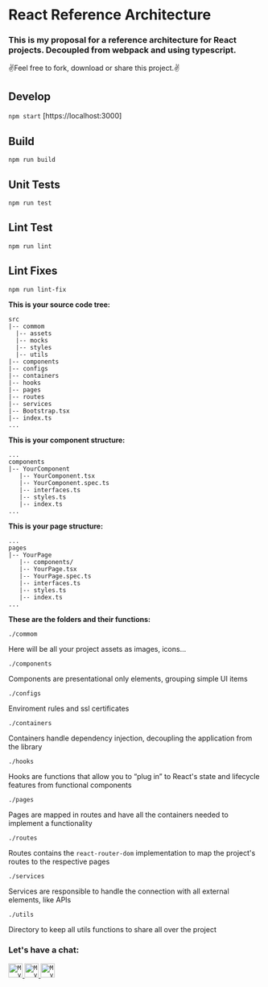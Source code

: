 # React Reference Architecture
### This is my proposal for a reference architecture for React projects. Decoupled from webpack and using typescript.
✌Feel free to fork, download or share this project.✌

## Develop

`npm start`
[https://localhost:3000]

## Build

`npm run build`

## Unit Tests

`npm run test`

## Lint Test

`npm run lint`

## Lint Fixes

`npm run lint-fix`

**This is your source code tree:**

```
src
|-- commom
  |-- assets
  |-- mocks
  |-- styles
  |-- utils
|-- components
|-- configs
|-- containers
|-- hooks
|-- pages
|-- routes
|-- services
|-- Bootstrap.tsx
|-- index.ts
...
```
**This is your component structure:**

```
...
components
|-- YourComponent
   |-- YourComponent.tsx
   |-- YourComponent.spec.ts
   |-- interfaces.ts
   |-- styles.ts
   |-- index.ts
...
```

**This is your page structure:**

```
...
pages
|-- YourPage
   |-- components/
   |-- YourPage.tsx
   |-- YourPage.spec.ts
   |-- interfaces.ts
   |-- styles.ts
   |-- index.ts
...
```

**These are the folders and their functions:**

`./commom`

Here will be all your project assets as images, icons...

`./components`

Components are presentational only elements, grouping simple UI items

`./configs`

Enviroment rules and ssl certificates

`./containers`

Containers handle dependency injection, decoupling the application from the library

`./hooks`

Hooks are functions that allow you to “plug in” to React's state and lifecycle features from functional components

`./pages`

Pages are mapped in routes and have all the containers needed to implement a functionality

`./routes`

Routes contains the `react-router-dom` implementation to map the project's routes to the respective pages

`./services`

Services are responsible to handle the connection with all external elements, like APIs

`./utils`

Directory to keep all utils functions to share all over the project

### Let's have a chat:

<a href="https://www.linkedin.com/in/jailsom-nogueira" target='_blank'>
  <code><img title="LinkedIn" alt="My linkedin" width="28" src="https://emojis.slackmojis.com/emojis/images/1470343326/711/linkedin.png?1470343326" /></code>
</a>

<a href="mailto:jailsom.nogueira@gmail.com" target='_blank'>
  <code><img title="E-mail" alt="My e-mail" width="28" src="https://emojis.slackmojis.com/emojis/images/1450319444/38/gmail.png?1450319444" /></code>
</a>

<a href='https://wa.me/5527995792112?text=Olá%20Jay!%20Te%20achei%20pelo%20seu%20GitHub.' target='_blank'>
   <code><img title="Whatsapp" alt="My whatsapp" width="28" src="https://emojis.slackmojis.com/emojis/images/1534256857/4486/whatsapp.png?1534256857" /></code>
</a>
